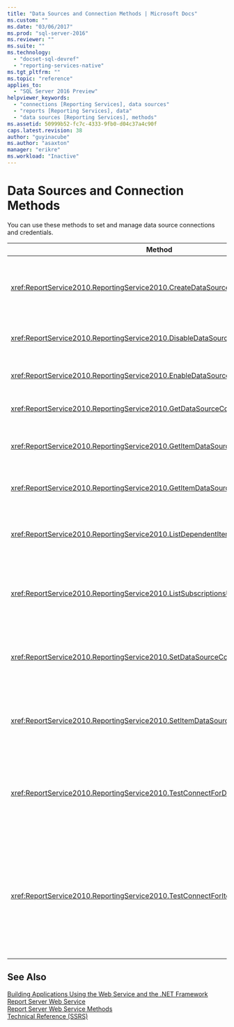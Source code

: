 ```yaml
---
title: "Data Sources and Connection Methods | Microsoft Docs"
ms.custom: ""
ms.date: "03/06/2017"
ms.prod: "sql-server-2016"
ms.reviewer: ""
ms.suite: ""
ms.technology: 
  - "docset-sql-devref"
  - "reporting-services-native"
ms.tgt_pltfrm: ""
ms.topic: "reference"
applies_to: 
  - "SQL Server 2016 Preview"
helpviewer_keywords: 
  - "connections [Reporting Services], data sources"
  - "reports [Reporting Services], data"
  - "data sources [Reporting Services], methods"
ms.assetid: 50999b52-fc7c-4333-9fb0-d04c37a4c90f
caps.latest.revision: 38
author: "guyinacube"
ms.author: "asaxton"
manager: "erikre"
ms.workload: "Inactive"
---
```

# Data Sources and Connection Methods
  You can use these methods to set and manage data source connections and credentials.  
  
|Method|Action|  
|------------|------------|  
|<xref:ReportService2010.ReportingService2010.CreateDataSource%2A>|Creates a new data source in the report server database or SharePoint library.|  
|<xref:ReportService2010.ReportingService2010.DisableDataSource%2A>|Disables a data source that is enabled.|  
|<xref:ReportService2010.ReportingService2010.EnableDataSource%2A>|Enables a data source that is disabled.|  
|<xref:ReportService2010.ReportingService2010.GetDataSourceContents%2A>|Returns the contents of a data source.|  
|<xref:ReportService2010.ReportingService2010.GetItemDataSourcePrompts%2A>|Gets the data source prompts for a specified item.|  
|<xref:ReportService2010.ReportingService2010.GetItemDataSources%2A>|Returns the data sources for an item in the catalog.|  
|<xref:ReportService2010.ReportingService2010.ListDependentItems%2A>|Returns a list of catalog items that reference a specified catalog item.|  
|<xref:ReportService2010.ReportingService2010.ListSubscriptionsUsingDataSource%2A>|Returns a list of subscriptions that are associated with a given data source.|  
|<xref:ReportService2010.ReportingService2010.SetDataSourceContents%2A>|Sets the connection properties that are associated with a data source.|  
|<xref:ReportService2010.ReportingService2010.SetItemDataSources%2A>|Sets the data sources for an item in a report server database or SharePoint library.|  
|<xref:ReportService2010.ReportingService2010.TestConnectForDataSourceDefinition%2A>|Tests the connection for a data source. This method supports the direct testing of the data source.|  
|<xref:ReportService2010.ReportingService2010.TestConnectForItemDataSource%2A>|Tests the connection for a data source. This method supports the testing of published data sources that are used by reports or models and shared data sources.|  
  
## See Also  
 [Building Applications Using the Web Service and the .NET Framework](../../../reporting-services/report-server-web-service/net-framework/building-applications-using-the-web-service-and-the-net-framework.md)   
 [Report Server Web Service](../../../reporting-services/report-server-web-service/report-server-web-service.md)   
 [Report Server Web Service Methods](../../../reporting-services/report-server-web-service/methods/report-server-web-service-methods.md)   
 [Technical Reference &#40;SSRS&#41;](../../../reporting-services/technical-reference-ssrs.md)  
  
  
